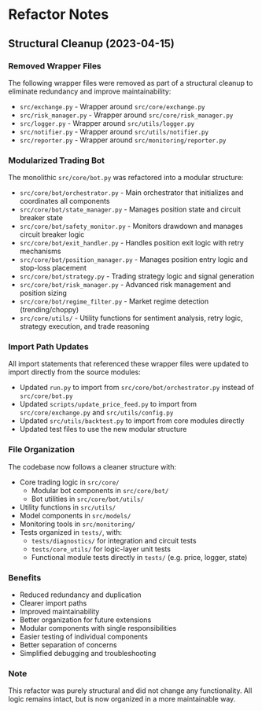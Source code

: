 # Refactor Notes

## Structural Cleanup (2023-04-15)

### Removed Wrapper Files

The following wrapper files were removed as part of a structural cleanup to eliminate redundancy and improve maintainability:

- `src/exchange.py` - Wrapper around `src/core/exchange.py`
- `src/risk_manager.py` - Wrapper around `src/core/risk_manager.py`
- `src/logger.py` - Wrapper around `src/utils/logger.py`
- `src/notifier.py` - Wrapper around `src/utils/notifier.py`
- `src/reporter.py` - Wrapper around `src/monitoring/reporter.py`

### Modularized Trading Bot

The monolithic `src/core/bot.py` was refactored into a modular structure:

- `src/core/bot/orchestrator.py` - Main orchestrator that initializes and coordinates all components
- `src/core/bot/state_manager.py` - Manages position state and circuit breaker state
- `src/core/bot/safety_monitor.py` - Monitors drawdown and manages circuit breaker logic
- `src/core/bot/exit_handler.py` - Handles position exit logic with retry mechanisms
- `src/core/bot/position_manager.py` - Manages position entry logic and stop-loss placement
- `src/core/bot/strategy.py` - Trading strategy logic and signal generation
- `src/core/bot/risk_manager.py` - Advanced risk management and position sizing
- `src/core/bot/regime_filter.py` - Market regime detection (trending/choppy)
- `src/core/utils/` - Utility functions for sentiment analysis, retry logic, strategy execution, and trade reasoning

### Import Path Updates

All import statements that referenced these wrapper files were updated to import directly from the source modules:

- Updated `run.py` to import from `src/core/bot/orchestrator.py` instead of `src/core/bot.py`
- Updated `scripts/update_price_feed.py` to import from `src/core/exchange.py` and `src/utils/config.py`
- Updated `src/utils/backtest.py` to import from core modules directly
- Updated test files to use the new modular structure

### File Organization

The codebase now follows a cleaner structure with:

- Core trading logic in `src/core/`
  - Modular bot components in `src/core/bot/`
  - Bot utilities in `src/core/bot/utils/`
- Utility functions in `src/utils/`
- Model components in `src/models/`
- Monitoring tools in `src/monitoring/`
- Tests organized in `tests/`, with:
  - `tests/diagnostics/` for integration and circuit tests
  - `tests/core_utils/` for logic-layer unit tests
  - Functional module tests directly in `tests/` (e.g. price, logger, state)

### Benefits

- Reduced redundancy and duplication
- Clearer import paths
- Improved maintainability
- Better organization for future extensions
- Modular components with single responsibilities
- Easier testing of individual components
- Better separation of concerns
- Simplified debugging and troubleshooting

### Note

This refactor was purely structural and did not change any functionality. All logic remains intact, but is now organized in a more maintainable way.
